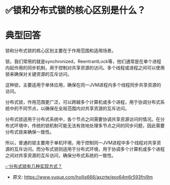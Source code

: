 # ✅锁和分布式锁的核心区别是什么？
<!--page header-->

<a name="eKfkh"></a>
# 典型回答

锁和分布式锁的核心区别主要在于作用范围和适用场景。

锁，我们常用的就是synchronized，ReentrantLock等，他们通常是在单个进程内起作用的同步机制，用于控制对共享资源的访问。多个线程或进程之间可以使用锁来确保对关键资源的互斥访问。

这种锁，主要适用于单体应用，确保在同一JVM进程内多个线程同步共享资源的访问。

分布式锁，作用范围更广泛，可以跨越多个计算机或多个进程，用于协调分布式系统中的不同节点，以确保在全局范围内对共享资源的互斥访问。

分布式锁适用于分布式系统中，各个节点之间需要协调共享资源访问的情况。在分布式环境中，传统的锁机制可能无法有效地处理多节点之间的同步问题，因此需要分布式锁来确保一致性。

所以，普通的锁主要用于单机环境，用于控制同一JVM进程中多个线程对共享资源的互斥访问。而分布式锁则适用于分布式环境，用于协调多个计算机或多个进程之间对共享资源的互斥访问，确保分布式系统的一致性。

[✅分布式锁有几种实现方式？](https://www.yuque.com/hollis666/axzrte/fvnr41?view=doc_embed)


<!--page footer-->
- 原文: <https://www.yuque.com/hollis666/axzrte/exo64m6r593fni9m>